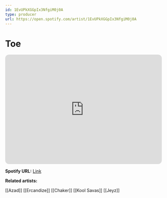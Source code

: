 ```yaml
---
id: 1EvUPkXGGpIx3NfgiM0j0A
type: producer
url: https://open.spotify.com/artist/1EvUPkXGGpIx3NfgiM0j0A
---
```

# Toe

<iframe style="border-radius:12px" src="https://open.spotify.com/embed/artist/1EvUPkXGGpIx3NfgiM0j0A" width="100%" height="352" frameBorder="0" allowfullscreen="" allow="autoplay; clipboard-write; encrypted-media; fullscreen; picture-in-picture" loading="lazy"></iframe>

**Spotify URL:** [Link](https://open.spotify.com/artist/1EvUPkXGGpIx3NfgiM0j0A)

**Related artists:**

[[Azad]]
[[Ercandize]]
[[Chaker]]
[[Kool Savas]]
[[Jeyz]]
